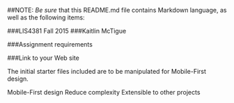##NOTE: *Be sure* that this README.md file contains Markdown language, as
well as the following items:

###LIS4381 Fall 2015
###Kaitlin McTigue

###Assignment requirements

###Link to your Web site

The initial starter files included are to be manipulated for Mobile-First design.

Mobile-First design
Reduce complexity
Extensible to other projects
